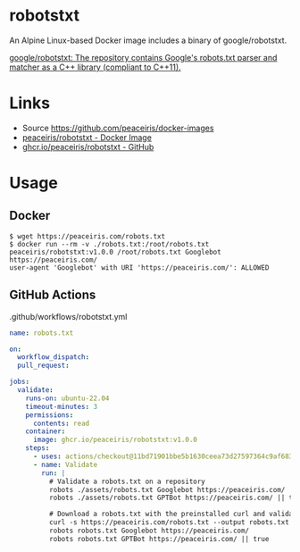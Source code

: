 # robotstxt

An Alpine Linux-based Docker image includes a binary of google/robotstxt.

[google/robotstxt: The repository contains Google's robots.txt parser and matcher as a C++ library (compliant to C++11).](https://github.com/google/robotstxt)


# Links

- Source https://github.com/peaceiris/docker-images
- [peaceiris/robotstxt - Docker Image](https://hub.docker.com/r/peaceiris/robotstxt)
- [ghcr.io/peaceiris/robotstxt - GitHub](https://github.com/peaceiris/docker-images/pkgs/container/robotstxt)


# Usage

## Docker

```console
$ wget https://peaceiris.com/robots.txt
$ docker run --rm -v ./robots.txt:/root/robots.txt peaceiris/robotstxt:v1.0.0 /root/robots.txt Googlebot https://peaceiris.com/
user-agent 'Googlebot' with URI 'https://peaceiris.com/': ALLOWED
```

## GitHub Actions

.github/workflows/robotstxt.yml

```yaml
name: robots.txt

on:
  workflow_dispatch:
  pull_request:

jobs:
  validate:
    runs-on: ubuntu-22.04
    timeout-minutes: 3
    permissions:
      contents: read
    container:
      image: ghcr.io/peaceiris/robotstxt:v1.0.0
    steps:
      - uses: actions/checkout@11bd71901bbe5b1630ceea73d27597364c9af683 # v4.2.2
      - name: Validate
        run: |
          # Validate a robots.txt on a repository
          robots ./assets/robots.txt Googlebot https://peaceiris.com/
          robots ./assets/robots.txt GPTBot https://peaceiris.com/ || true

          # Download a robots.txt with the preinstalled curl and validate
          curl -s https://peaceiris.com/robots.txt --output robots.txt
          robots robots.txt Googlebot https://peaceiris.com/
          robots robots.txt GPTBot https://peaceiris.com/ || true
```
